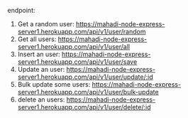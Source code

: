 endpoint:
1. Get a random user:
https://mahadi-node-express-server1.herokuapp.com/api/v1/user/random
2. Get all users:
https://mahadi-node-express-server1.herokuapp.com/api/v1/user/all
3. Insert an user:
https://mahadi-node-express-server1.herokuapp.com/api/v1/user/save
4. Update an user:
https://mahadi-node-express-server1.herokuapp.com/api/v1/user/update/:id
5. Bulk update some users:
https://mahadi-node-express-server1.herokuapp.com/api/v1/user/bulk-update
5. delete an users:
https://mahadi-node-express-server1.herokuapp.com/api/v1/user/delete/:id
